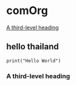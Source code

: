 # comOrg
[A third-level heading](###A-third-level-heading)
## hello thailand
```
print("Hello World")
```
### A third-level heading
